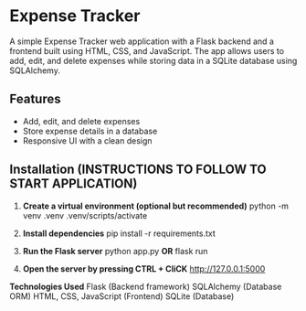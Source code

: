 # Expense Tracker  

A simple Expense Tracker web application with a Flask backend and a frontend built using HTML, CSS, and JavaScript. The app allows users to add, edit, and delete expenses while storing data in a SQLite database using SQLAlchemy.  

##  Features  
- Add, edit, and delete expenses  
- Store expense details in a database  
- Responsive UI with a clean design  

## Installation  (INSTRUCTIONS TO FOLLOW TO START APPLICATION)

1. **Create a virtual environment (optional but recommended)**
    python -m venv .venv
    .venv/scripts/activate  

2. **Install dependencies**
    pip install -r requirements.txt

3. **Run the Flask server**
    python app.py 
    **OR**
    flask run
4. **Open the server by pressing CTRL + CliCK**
    http://127.0.0.1:5000 



 **Technologies Used**
    Flask (Backend framework)
    SQLAlchemy (Database ORM)
    HTML, CSS, JavaScript (Frontend)
    SQLite (Database)
